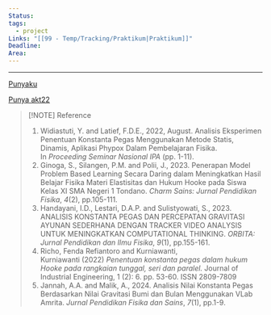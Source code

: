 ```yaml
---
Status: 
tags:
  - project
Links: "[[99 - Temp/Tracking/Praktikum|Praktikum]]"
Deadline: 
Area: 
---
```

---

[Punyaku](https://drive.google.com/drive/folders/1vi2jFx5av1kXOA-7HZQU3nO4bUKSzNJy)

[Punya akt22](https://drive.google.com/drive/folders/1EMtUyoV86TAGhQdoVaHXEoZVBOFGzg-8)

> [!NOTE] Reference
> 1. Widiastuti, Y. and Latief, F.D.E., 2022, August. Analisis Eksperimen Penentuan Konstanta Pegas Menggunakan Metode Statis, Dinamis, Aplikasi Phypox Dalam Pembelajaran Fisika. In _Proceeding Seminar Nasional IPA_ (pp. 1-11).
> 2. Ginoga, S., Silangen, P.M. and Polii, J., 2023. Penerapan Model Problem Based Learning Secara Daring dalam Meningkatkan Hasil Belajar Fisika Materi Elastisitas dan Hukum Hooke pada Siswa Kelas XI SMA Negeri 1 Tondano. _Charm Sains: Jurnal Pendidikan Fisika_, _4_(2), pp.105-111.
> 3. Handayani, I.D., Lestari, D.A.P. and Sulistyowati, S., 2023. ANALISIS KONSTANTA PEGAS DAN PERCEPATAN GRAVITASI AYUNAN SEDERHANA DENGAN TRACKER VIDEO ANALYSIS UNTUK MENINGKATKAN COMPUTATIONAL THINKING. _ORBITA: Jurnal Pendidikan dan Ilmu Fisika_, _9_(1), pp.155-161.
> 4. Richo, Fenda Refiantoro and Kurniawanti, Kurniawanti (2022) _Penentuan konstanta pegas dalam hukum Hooke pada rangkaian tunggal, seri dan paralel._ Journal of Industrial Engineering, 1 (2): 6. pp. 53-60. ISSN 2809-7809
> 5. Jannah, A.A. and Malik, A., 2024. Analisis Nilai Konstanta Pegas Berdasarkan Nilai Gravitasi Bumi dan Bulan Menggunakan VLab Amrita. _Jurnal Pendidikan Fisika dan Sains_, _7_(1), pp.1-9.


